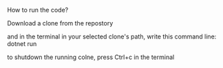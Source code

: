 How to run the code? 

Download a clone from the repostory

and in the terminal in your selected clone's path, write this command line: dotnet run

to shutdown the running colne, press Ctrl+c in the terminal
